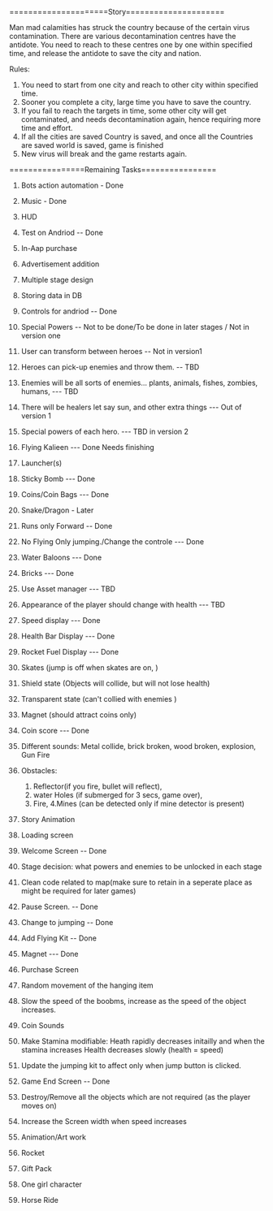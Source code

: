 =====================Story=====================


Man mad calamities has struck the country because of the certain virus contamination. There are various decontamination centres have the antidote.
You need to reach to these centres one by one within specified time, and release the antidote to save the city and nation.

Rules:

1. You need to start from one city and reach to other city within specified time.
2. Sooner you complete a city, large time you have to save the country.
3. If you fail to reach the targets in time, some other city will get contaminated, and needs decontamination again, hence requiring more time and effort.
4. If all the cities are saved Country is saved, and once all the Countries are saved world is saved, game is finished
5. New virus will break and the game restarts again.





================Remaining Tasks================

1. Bots action automation - Done
2. Music - Done
3. HUD 
4. Test on Andriod -- Done
5. In-Aap purchase 
6. Advertisement addition
7. Multiple stage design
8. Storing data in DB
9. Controls for andriod -- Done
10. Special Powers -- Not to be done/To be done in later stages / Not in version one
11. User can transform between heroes -- Not in version1  
12. Heroes can pick-up enemies and throw them. -- TBD
13. Enemies will be all sorts of enemies... plants, animals, fishes, zombies, humans, --- TBD
14. There will be healers let say sun, and other extra things --- Out of version 1
15. Special powers of each hero. --- TBD in version 2
16. Flying Kalieen --- Done Needs finishing
17. Launcher(s)
18. Sticky Bomb --- Done
19. Coins/Coin Bags  --- Done
20. Snake/Dragon - Later
21. Runs only Forward -- Done
22. No Flying Only jumping./Change the controle --- Done
23. Water Baloons --- Done
24. Bricks --- Done
25.  Use Asset manager --- TBD
26. Appearance of the player should change with health --- TBD
27. Speed display --- Done
28. Health Bar Display --- Done
29. Rocket Fuel Display --- Done
30. Skates (jump is off when skates are on, )
31. Shield state (Objects will collide, but will not lose health)
32. Transparent state (can't collied with enemies )
33. Magnet (should attract coins only)
34. Coin score --- Done
35. Different sounds: Metal collide, brick broken, wood broken, explosion, Gun Fire
36. Obstacles:
	1.  Reflector(if you fire, bullet will reflect), 
	2. water Holes (if submerged for 3 secs, game over), 
	3. Fire, 
	4.Mines (can be detected only if mine detector is present)  

37. Story Animation
38. Loading screen 
39. Welcome Screen -- Done
40. Stage decision: what powers and enemies to be unlocked in each stage
41. Clean code related to map(make sure to retain in a seperate place as might be required for later games)
42. Pause Screen. -- Done
43. Change to jumping -- Done
44. Add Flying Kit -- Done
45. Magnet ---  Done
46. Purchase Screen
47. Random movement of the hanging item
48. Slow the speed of the boobms, increase as the speed of the object increases.
49. Coin Sounds
50. Make Stamina modifiable: Heath rapidly decreases initailly and when the stamina increases Health decreases slowly (health = speed)
51. Update the jumping kit to affect only when jump button is clicked.
52. Game End Screen -- Done
53. Destroy/Remove all the objects which are not required (as the player moves on)
54. Increase the Screen width when speed increases
55. Animation/Art work
56. Rocket
60. Gift Pack
61. One girl character
62. Horse Ride


